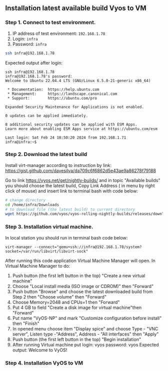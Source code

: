 ## Installation latest available build Vyos to VM
### Step 1. Connect to test environment.

 1. IP address of test environment: `192.168.1.78`
 2. Login: `infra`
 3. Password: `infra`

```bash
ssh infra@192.168.1.78
```

Expected output after login:
```
ssh infra@192.168.1.78
infra@192.168.1.78's password: 
Welcome to Ubuntu 22.04.4 LTS (GNU/Linux 6.5.0-21-generic x86_64)

 * Documentation:  https://help.ubuntu.com
 * Management:     https://landscape.canonical.com
 * Support:        https://ubuntu.com/pro

Expanded Security Maintenance for Applications is not enabled.

0 updates can be applied immediately.

8 additional security updates can be applied with ESM Apps.
Learn more about enabling ESM Apps service at https://ubuntu.com/esm

Last login: Sat Feb 24 18:50:20 2024 from 192.168.1.71
infra@infra:~$ 

```
### Step 2. Download the latest build 
Install virt-manager according to instruction by link:
https://gist.github.com/davesilva/da709c6f6862d5e43ae9a86278f79188

Go to link https://vyos.net/get/nightly-builds/ and in topic "Available builds" you should choose the latest build, Copy Link Address ( in menu by right click of mouse) and insert link to terminal bash with code below:

```bash
# change directory 
cd /home/infra/Downloads
# to download file (the latest build) to current directory
wget https://github.com/vyos/vyos-rolling-nightly-builds/releases/download/1.5-rolling-202402251233/vyos-1.5-rolling-202402251233-amd64.iso
```
### Step 3. Installation virtual machine.
In local station you should run in terminal bash code below:
```
virt-manager --connect="qemu+ssh://infra@192.168.1.78/system?socket=/var/run/libvirt/libvirt-sock"
```
After running this code application Virtual Machine Manager will open.
In Virtual Machine Manager to do:
1. Push button (the first left button in the top) "Create a new virtual machine"
2. Choose "Local install media (ISO image or CDROM)" then "Forward"
3. Push button "Browse" and choose the latest downloaded build from Step 2 then "Choose volume" then "Forward"
4. Choose Memory=2048 and CPUs=1 then "Forward"
5. Put 4 GB to field "Create a disk image for virtual machine"then "Forward"
6. Put name "VyOS-NP" and mark "Customize configuration before install" then "Finish"
7. In opened menu choose item "Display spice" and choose Type - "VNC server", Listen type -"Address", Address - "All interfaces" then "Apply"
8. Push button (the first left button in the top) "Begin installation"
9. After running Virtual machine put 
    login: vyos 
    password: vyos
Expected output: Welcome to VyOS!

### Step 4. Installation VyOS to VM



